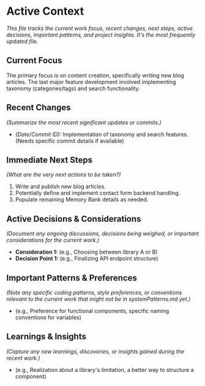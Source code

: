 # Active Context

*This file tracks the current work focus, recent changes, next steps, active decisions, important patterns, and project insights. It's the most frequently updated file.*

## Current Focus

The primary focus is on content creation, specifically writing new blog articles. The last major feature development involved implementing taxonomy (categories/tags) and search functionality.

## Recent Changes

*(Summarize the most recent significant updates or commits.)*
- *(Date/Commit ID):* Implementation of taxonomy and search features. (Needs specific commit details if available)

## Immediate Next Steps

*(What are the very next actions to be taken?)*
1. Write and publish new blog articles.
2. Potentially define and implement contact form backend handling.
3. Populate remaining Memory Bank details as needed.

## Active Decisions & Considerations

*(Document any ongoing discussions, decisions being weighed, or important considerations for the current work.)*
- **Consideration 1:** (e.g., Choosing between library A or B)
- **Decision Point 1:** (e.g., Finalizing API endpoint structure)

## Important Patterns & Preferences

*(Note any specific coding patterns, style preferences, or conventions relevant to the current work that might not be in systemPatterns.md yet.)*
- (e.g., Preference for functional components, specific naming conventions for variables)

## Learnings & Insights

*(Capture any new learnings, discoveries, or insights gained during the recent work.)*
- (e.g., Realization about a library's limitation, a better way to structure a component)
